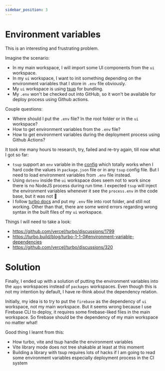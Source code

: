 ```yaml
---
sidebar_position: 3
---
```


# Environment variables

This is an interesting and frustrating problem.

Imagine the scenario:

- In my main workspace, I will import some UI components from the `ui` workspace.
- In my `ui` workspace, I want to init something depending on the environment variables that I store in `.env` file obviously.
- My `ui` workspace is using [tsup](https://tsup.egoist.dev) for bundling.
- My `.env` won't be checked out into GitHub, so it won't be available for deploy process using Github actions.

Couple questions:

- Where should I put the `.env` file? In the root folder or in the `ui` workspace?
- How to get environment variables from the `.env` file?
- How to get environment variables during the deployment process using Github Actions?

It took me many hours to research, try, failed and re-try again, till now what I got so far:

- `tsup` support an `env` variable in the [config](https://paka.dev/npm/tsup@6.4.0/api#52abb457a2067745) which totally works when I hard code the values in `package.json` file or in any `tsup` config file. But I need to load environment variables from `.env` file instead.
- Using `dotenv` inside the `ui` workspace does seem not to work since there is no NodeJS process during run time. I expected `tsup` will inject the environment variables whenever it see the `process.env` in the code base, but it was not 🤔
- I follow [turbo docs](https://turbo.build/repo/docs/handbook/dev#using-environment-variables) and put my `.env` file into root folder, and still not working. Other than that, there are some weird errors regarding wrong syntax in the built files of my `ui` workspace.

Things I will need to take a look:

- https://github.com/vercel/turbo/discussions/1799
- https://turbo.build/blog/turbo-1-1-0#environment-variable-dependencies
- https://github.com/vercel/turbo/discussions/320

# Solution

Finally, I ended up with a solution of putting the environment variables into the `apps` workspaces instead of `packages` workspaces. Even though this is not my intention by default, I have re-think about the dependency relation.

Initially, my idea is to try to put the `firebase` as the dependency of `ui` workspace, not my main workspace. But it seems wrong because I use Firebase CLI to deploy, it requires some firebase-liked files in the main workspace. So firebase should be the dependency of my main workspace no matter what!

Good thing I learnt from this:

- How turbo, vite and tsup handle the environment variables
- Vite library mode does not tree shakable at least at this moment
- Building a library with tsup requires lots of hacks if I am going to read some environment variables especially deployment process in the CI system
